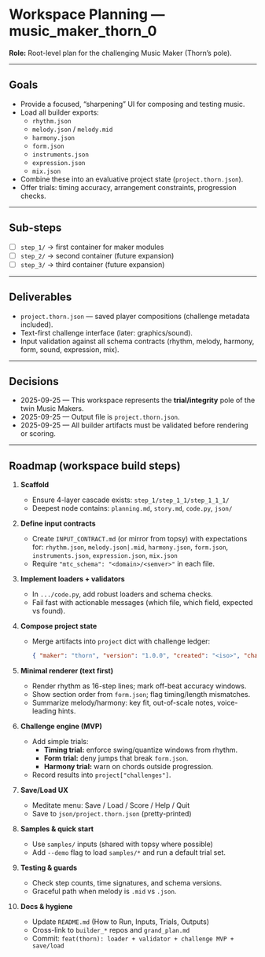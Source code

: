 # Workspace Planning — music_maker_thorn_0
**Role:** Root-level plan for the challenging Music Maker (Thorn’s pole).

---

## Goals
- Provide a focused, “sharpening” UI for composing and testing music.
- Load all builder exports:
  - `rhythm.json`
  - `melody.json` / `melody.mid`
  - `harmony.json`
  - `form.json`
  - `instruments.json`
  - `expression.json`
  - `mix.json`
- Combine these into an evaluative project state (`project.thorn.json`).
- Offer trials: timing accuracy, arrangement constraints, progression checks.

---

## Sub-steps

- [ ] `step_1/` → first container for maker modules
- [ ] `step_2/` → second container (future expansion)
- [ ] `step_3/` → third container (future expansion)

---

## Deliverables
- `project.thorn.json` — saved player compositions (challenge metadata included).
- Text-first challenge interface (later: graphics/sound).
- Input validation against all schema contracts (rhythm, melody, harmony, form, sound, expression, mix).

---

## Decisions
- 2025-09-25 — This workspace represents the **trial/integrity** pole of the twin Music Makers.
- 2025-09-25 — Output file is `project.thorn.json`.
- 2025-09-25 — All builder artifacts must be validated before rendering or scoring.

---

## Roadmap (workspace build steps)

1. **Scaffold**
   - Ensure 4-layer cascade exists: `step_1/step_1_1/step_1_1_1/`
   - Deepest node contains: `planning.md`, `story.md`, `code.py`, `json/`

2. **Define input contracts**
   - Create `INPUT_CONTRACT.md` (or mirror from topsy) with expectations for:
     `rhythm.json`, `melody.json|.mid`, `harmony.json`, `form.json`,
     `instruments.json`, `expression.json`, `mix.json`
   - Require `"mtc_schema": "<domain>/<semver>"` in each file.

3. **Implement loaders + validators**
   - In `.../code.py`, add robust loaders and schema checks.
   - Fail fast with actionable messages (which file, which field, expected vs found).

4. **Compose project state**
   - Merge artifacts into `project` dict with challenge ledger:

     ```json
     { "maker": "thorn", "version": "1.0.0", "created": "<iso>", "challenges": [] }
     ```

5. **Minimal renderer (text first)**
   - Render rhythm as 16-step lines; mark off-beat accuracy windows.
   - Show section order from `form.json`; flag timing/length mismatches.
   - Summarize melody/harmony: key fit, out-of-scale notes, voice-leading hints.

6. **Challenge engine (MVP)**
   - Add simple trials:
     - **Timing trial:** enforce swing/quantize windows from rhythm.
     - **Form trial:** deny jumps that break `form.json`.
     - **Harmony trial:** warn on chords outside progression.
   - Record results into `project["challenges"]`.

7. **Save/Load UX**
   - Meditate menu: Save / Load / Score / Help / Quit
   - Save to `json/project.thorn.json` (pretty-printed)

8. **Samples & quick start**
   - Use `samples/` inputs (shared with topsy where possible)
   - Add `--demo` flag to load `samples/*` and run a default trial set.

9. **Testing & guards**
   - Check step counts, time signatures, and schema versions.
   - Graceful path when melody is `.mid` vs `.json`.

10. **Docs & hygiene**
    - Update `README.md` (How to Run, Inputs, Trials, Outputs)
    - Cross-link to `builder_*` repos and `grand_plan.md`
    - Commit: `feat(thorn): loader + validator + challenge MVP + save/load`

